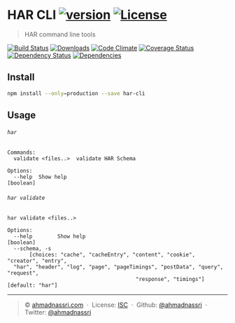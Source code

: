 # HAR CLI [![version][npm-version]][npm-url] [![License][license-image]][license-url]

> HAR command line tools

[![Build Status][travis-image]][travis-url]
[![Downloads][npm-downloads]][npm-url]
[![Code Climate][codeclimate-quality]][codeclimate-url]
[![Coverage Status][codeclimate-coverage]][codeclimate-url]
[![Dependency Status][dependencyci-image]][dependencyci-url]
[![Dependencies][david-image]][david-url]

## Install

```bash
npm install --only=production --save har-cli
```

## Usage

###### `har`

```
Commands:
  validate <files..>  validate HAR Schema

Options:
  --help  Show help                                                    [boolean]
```

###### `har validate`

```
har validate <files..>

Options:
  --help        Show help                                              [boolean]
  --schema, -s
       [choices: "cache", "cacheEntry", "content", "cookie", "creator", "entry",
  "har", "header", "log", "page", "pageTimings", "postData", "query", "request",
                                         "response", "timings"] [default: "har"]
```

----
> :copyright: [ahmadnassri.com](https://www.ahmadnassri.com/) &nbsp;&middot;&nbsp;
> License: [ISC][license-url] &nbsp;&middot;&nbsp;
> Github: [@ahmadnassri](https://github.com/ahmadnassri) &nbsp;&middot;&nbsp;
> Twitter: [@ahmadnassri](https://twitter.com/ahmadnassri)

[license-url]: http://choosealicense.com/licenses/isc/
[license-image]: https://img.shields.io/github/license/ahmadnassri/har-cli.svg?style=flat-square

[travis-url]: https://travis-ci.org/ahmadnassri/har-cli
[travis-image]: https://img.shields.io/travis/ahmadnassri/har-cli.svg?style=flat-square

[npm-url]: https://www.npmjs.com/package/har-cli
[npm-version]: https://img.shields.io/npm/v/har-cli.svg?style=flat-square
[npm-downloads]: https://img.shields.io/npm/dm/har-cli.svg?style=flat-square

[codeclimate-url]: https://codeclimate.com/github/ahmadnassri/har-cli
[codeclimate-quality]: https://img.shields.io/codeclimate/github/ahmadnassri/har-cli.svg?style=flat-square
[codeclimate-coverage]: https://img.shields.io/codeclimate/coverage/github/ahmadnassri/har-cli.svg?style=flat-square

[david-url]: https://david-dm.org/ahmadnassri/har-cli
[david-image]: https://img.shields.io/david/ahmadnassri/har-cli.svg?style=flat-square

[dependencyci-url]: https://dependencyci.com/github/ahmadnassri/har-cli
[dependencyci-image]: https://dependencyci.com/github/ahmadnassri/har-cli/badge?style=flat-square
